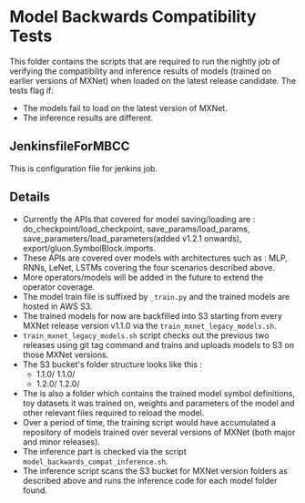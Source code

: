 <!--- Licensed to the Apache Software Foundation (ASF) under one -->
<!--- or more contributor license agreements.  See the NOTICE file -->
<!--- distributed with this work for additional information -->
<!--- regarding copyright ownership.  The ASF licenses this file -->
<!--- to you under the Apache License, Version 2.0 (the -->
<!--- "License"); you may not use this file except in compliance -->
<!--- with the License.  You may obtain a copy of the License at -->

<!---   http://www.apache.org/licenses/LICENSE-2.0 -->

<!--- Unless required by applicable law or agreed to in writing, -->
<!--- software distributed under the License is distributed on an -->
<!--- "AS IS" BASIS, WITHOUT WARRANTIES OR CONDITIONS OF ANY -->
<!--- KIND, either express or implied.  See the License for the -->
<!--- specific language governing permissions and limitations -->
<!--- under the License. -->

# Model Backwards Compatibility Tests

This folder contains the scripts that are required to run the nightly job of verifying the compatibility and inference results of models (trained on earlier versions of MXNet) when loaded on the latest release candidate. The tests flag if:
- The models fail to load on the latest version of MXNet.
- The inference results are different. 

 
## JenkinsfileForMBCC
This is configuration file for jenkins job.

## Details 
- Currently the APIs that covered for model saving/loading are : do_checkpoint/load_checkpoint, save_params/load_params, save_parameters/load_parameters(added v1.2.1 onwards), export/gluon.SymbolBlock.imports. 
- These APIs are covered over models with architectures such as : MLP, RNNs, LeNet, LSTMs covering the four scenarios described above.
- More operators/models will be added in the future to extend the operator coverage. 
- The model train file is suffixed by `_train.py` and the trained models are hosted in AWS S3.
- The trained models for now are backfilled into S3 starting from every MXNet release version v1.1.0 via the `train_mxnet_legacy_models.sh`. 
- `train_mxnet_legacy_models.sh` script checks out the previous two releases using git tag command and trains and uploads models to S3 on those MXNet versions.
- The S3 bucket's folder structure looks like this : 
    * 1.1.0/<model-1-files>  1.1.0/<model-2-files> 
    * 1.2.0/<model-1-files> 1.2.0/<model-2-files>
- The <model-1-files> is also a folder which contains the trained model symbol definitions, toy datasets it was trained on, weights and parameters of the model and other relevant files required to reload the model.
- Over a period of time, the training script would have accumulated a repository of models trained over several versions of MXNet (both major and minor releases).
- The inference part is checked via the script `model_backwards_compat_inference.sh`.
- The inference script scans the S3 bucket for MXNet version folders as described above and runs the inference code for each model folder found.

